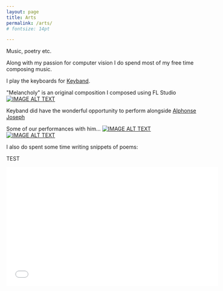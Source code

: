 ```yaml
---
layout: page
title: Arts
permalink: /arts/
# fontsize: 14pt

---
```

Music, poetry etc.

Along with my passion for computer vision I do spend most of my free time composing music. 

I play the keyboards for [Keyband](https://www.youtube.com/channel/UCd0RBs6FM0Vvvvy1C_t_4GQ).

<!-- <iframe width="100%" height="166" scrolling="no" frameborder="no" allow="autoplay" src="[https://w.soundcloud.com/player/?url=https%3A//api.soundcloud.com/tracks/1011876277&color=%23ff5500&auto_play=false&hide_related=false&show_comments=true&show_user=true&show_reposts=false&show_teaser=true](https://w.soundcloud.com/player/?url=https%3A//api.soundcloud.com/tracks/1011876277&color=%23ff5500&auto_play=false&hide_related=false&show_comments=true&show_user=true&show_reposts=false&show_teaser=true)"></iframe><div style="font-size: 10px; color: #cccccc;line-break: anywhere;word-break: normal;overflow: hidden;white-space: nowrap;text-overflow: ellipsis; font-family: Interstate,Lucida Grande,Lucida Sans Unicode,Lucida Sans,Garuda,Verdana,Tahoma,sans-serif;font-weight: 100;"><a href="[https://soundcloud.com/deep-wilson](https://soundcloud.com/deep-wilson)" title="deep wilson" target="_blank" style="color: #cccccc; text-decoration: none;">deep wilson</a> · <a href="[https://soundcloud.com/deep-wilson/bellzs-with-vocals](https://soundcloud.com/deep-wilson/bellzs-with-vocals)" title="Melancholy" target="_blank" style="color: #cccccc; text-decoration: none;">Melancholy</a></div> -->
<!-- > youtube: https://soundcloud.com/deep-wilson/bellzs-with-vocals -->





"Melancholy" is an original composition I composed using FL Studio
[![IMAGE ALT TEXT](https://i1.sndcdn.com/artworks-o11fuCTj0NezvKO8-zOyWsw-t240x240.jpg)](https://soundcloud.com/deep-wilson/bellzs-with-vocals "Melancholy")

Keyband did have the wonderful opportunity to perform alongside [Alphonse Joseph](https://en.wikipedia.org/wiki/Alphons_Joseph)

Some of our performances with him...
[![IMAGE ALT TEXT](http://img.youtube.com/vi/SjuB5TtFsuw/0.jpg)](http://www.youtube.com/watch?v=SjuB5TtFsuw)
[![IMAGE ALT TEXT](http://img.youtube.com/vi/yaxYKm48q1M/0.jpg)](http://www.youtube.com/watch?v=yaxYKm48q1M)

<!-- > youtube: https://www.youtube.com/embed/SjuB5TtFsuw -->

<!-- <iframe width="560" height="315" src="[https://www.youtube.com/embed/SjuB5TtFsuw](https://www.youtube.com/embed/SjuB5TtFsuw)" title="YouTube video player" frameborder="0" allow="accelerometer; autoplay; clipboard-write; encrypted-media; gyroscope; picture-in-picture" allowfullscreen></iframe>

<iframe width="560" height="315" src="[https://www.youtube.com/embed/yaxYKm48q1M](https://www.youtube.com/embed/yaxYKm48q1M)" title="YouTube video player" frameborder="0" allow="accelerometer; autoplay; clipboard-write; encrypted-media; gyroscope; picture-in-picture" allowfullscreen></iframe> -->

I also do spent some time writing snippets of poems:

TEST
<center>
 <iframe width="560" 
         height="315" 
         src="[YOUTUBE_LINK](http://www.youtube.com/watch?v=SjuB5TtFsuw)" 
         title="YouTube video player" 
         frameborder="0" 
         allow="accelerometer; autoplay; clipboard-write; encrypted-media; gyroscope; picture-in-picture" 
         allowfullscreen>
 </iframe>
</center>
